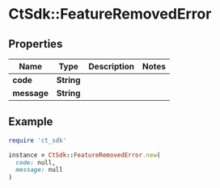 # CtSdk::FeatureRemovedError

## Properties

| Name | Type | Description | Notes |
| ---- | ---- | ----------- | ----- |
| **code** | **String** |  |  |
| **message** | **String** |  |  |

## Example

```ruby
require 'ct_sdk'

instance = CtSdk::FeatureRemovedError.new(
  code: null,
  message: null
)
```

